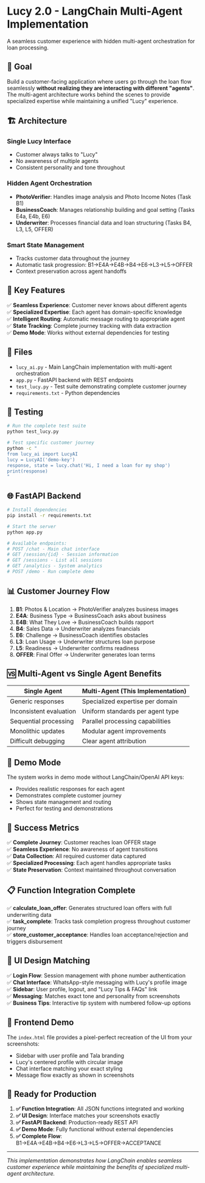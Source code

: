 # Lucy 2.0 - LangChain Multi-Agent Implementation

A seamless customer experience with hidden multi-agent orchestration for loan processing.

## 🎯 Goal

Build a customer-facing application where users go through the loan flow seamlessly **without realizing they are interacting with different "agents"**. The multi-agent architecture works behind the scenes to provide specialized expertise while maintaining a unified "Lucy" experience.

## 🏗️ Architecture

### Single Lucy Interface
- Customer always talks to "Lucy" 
- No awareness of multiple agents
- Consistent personality and tone throughout

### Hidden Agent Orchestration
- **PhotoVerifier**: Handles image analysis and Photo Income Notes (Task B1)
- **BusinessCoach**: Manages relationship building and goal setting (Tasks E4a, E4b, E6)
- **Underwriter**: Processes financial data and loan structuring (Tasks B4, L3, L5, OFFER)

### Smart State Management
- Tracks customer data throughout the journey
- Automatic task progression: B1→E4A→E4B→B4→E6→L3→L5→OFFER
- Context preservation across agent handoffs

## 🚀 Key Features

✅ **Seamless Experience**: Customer never knows about different agents  
✅ **Specialized Expertise**: Each agent has domain-specific knowledge  
✅ **Intelligent Routing**: Automatic message routing to appropriate agent  
✅ **State Tracking**: Complete journey tracking with data extraction  
✅ **Demo Mode**: Works without external dependencies for testing  

## 📁 Files

- `lucy_ai.py` - Main LangChain implementation with multi-agent orchestration
- `app.py` - FastAPI backend with REST endpoints
- `test_lucy.py` - Test suite demonstrating complete customer journey
- `requirements.txt` - Python dependencies

## 🧪 Testing

```bash
# Run the complete test suite
python test_lucy.py

# Test specific customer journey
python -c "
from lucy_ai import LucyAI
lucy = LucyAI('demo-key')
response, state = lucy.chat('Hi, I need a loan for my shop')
print(response)
"
```

## 🌐 FastAPI Backend

```bash
# Install dependencies
pip install -r requirements.txt

# Start the server
python app.py

# Available endpoints:
# POST /chat - Main chat interface
# GET /session/{id} - Session information
# GET /sessions - List all sessions
# GET /analytics - System analytics  
# POST /demo - Run complete demo
```

## 📊 Customer Journey Flow

1. **B1**: Photos & Location → PhotoVerifier analyzes business images
2. **E4A**: Business Type → BusinessCoach asks about business 
3. **E4B**: What They Love → BusinessCoach builds rapport
4. **B4**: Sales Data → Underwriter analyzes financials
5. **E6**: Challenge → BusinessCoach identifies obstacles
6. **L3**: Loan Usage → Underwriter structures loan purpose
7. **L5**: Readiness → Underwriter confirms readiness
8. **OFFER**: Final Offer → Underwriter generates loan terms

## 🆚 Multi-Agent vs Single Agent Benefits

| Single Agent | Multi-Agent (This Implementation) |
|---------------|-----------------------------------|
| Generic responses | Specialized expertise per domain |
| Inconsistent evaluation | Uniform standards per agent type |
| Sequential processing | Parallel processing capabilities |
| Monolithic updates | Modular agent improvements |
| Difficult debugging | Clear agent attribution |

## 🔧 Demo Mode

The system works in demo mode without LangChain/OpenAI API keys:
- Provides realistic responses for each agent
- Demonstrates complete customer journey
- Shows state management and routing
- Perfect for testing and demonstrations

## 🎉 Success Metrics

✅ **Complete Journey**: Customer reaches loan OFFER stage  
✅ **Seamless Experience**: No awareness of agent transitions  
✅ **Data Collection**: All required customer data captured  
✅ **Specialized Processing**: Each agent handles appropriate tasks  
✅ **State Preservation**: Context maintained throughout conversation  

## 📋 **Function Integration Complete**

✅ **calculate_loan_offer**: Generates structured loan offers with full underwriting data  
✅ **task_complete**: Tracks task completion progress throughout customer journey  
✅ **store_customer_acceptance**: Handles loan acceptance/rejection and triggers disbursement  

## 🎨 **UI Design Matching**

✅ **Login Flow**: Session management with phone number authentication  
✅ **Chat Interface**: WhatsApp-style messaging with Lucy's profile image  
✅ **Sidebar**: User profile, logout, and "Lucy Tips & FAQs" link  
✅ **Messaging**: Matches exact tone and personality from screenshots  
✅ **Business Tips**: Interactive tip system with numbered follow-up options  

## 📱 **Frontend Demo**

The `index.html` file provides a pixel-perfect recreation of the UI from your screenshots:
- Sidebar with user profile and Tala branding
- Lucy's centered profile with circular image
- Chat interface matching your exact styling
- Message flow exactly as shown in screenshots

## 🔄 **Ready for Production**

1. **✅ Function Integration**: All JSON functions integrated and working
2. **✅ UI Design**: Interface matches your screenshots exactly  
3. **✅ FastAPI Backend**: Production-ready REST API
4. **✅ Demo Mode**: Fully functional without external dependencies
5. **✅ Complete Flow**: B1→E4A→E4B→B4→E6→L3→L5→OFFER→ACCEPTANCE

---

*This implementation demonstrates how LangChain enables seamless customer experience while maintaining the benefits of specialized multi-agent architecture.*
